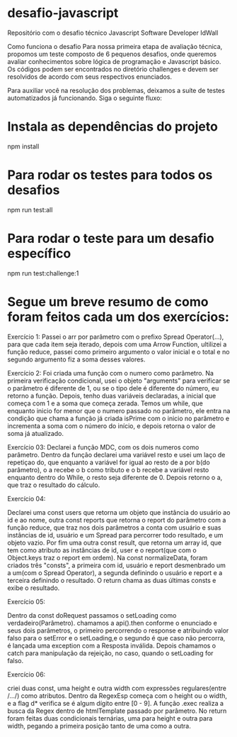 # desafio-javascript
Repositório com o desafio técnico Javascript Software Developer IdWall

Como funciona o desafio
Para nossa primeira etapa de avaliação técnica, propomos um teste composto de 6 pequenos desafios, onde queremos avaliar conhecimentos sobre lógica de programação e Javascript básico. Os códigos podem ser encontrados no diretório challenges e devem ser resolvidos de acordo com seus respectivos enunciados.

Para auxiliar você na resolução dos problemas, deixamos a suíte de testes automatizados já funcionando. Siga o seguinte fluxo:

# Instala as dependências do projeto
npm install

# Para rodar os testes para todos os desafios
npm run test:all

# Para rodar o teste para um desafio específico
npm run test:challenge:1

# Segue um breve resumo de como foram feitos cada um dos exercícios:

Exercício 1:
Passei o arr por parâmetro com o prefixo Spread Operator(...), para que cada item seja iterado, depois com uma Arrow Function, ultilizei a função reduce, passei como primeiro argumento o valor inicial e o total e no segundo argumento fiz a soma desses valores.

Exercício 2: 
Foi criada uma função com o numero como parâmetro.
Na primeira verificação condicional, usei o objeto "arguments" para verificar se o parâmetro é diferente de 1, ou se o tipo dele é diferente do número, eu retorno a função.
Depois, tenho duas variáveis declaradas, a inicial que começa com 1 e a soma que começa zerada. 
Temos um while, que enquanto inicio for menor que o numero passado no parâmetro, ele entra na condição que chama a função já criada isPrime com o inicio no parâmetro e incrementa a soma com o número do início, e depois retorna o valor de soma já atualizado.

Exercício 03:
Declarei a função MDC, com os dois numeros como parâmetro. Dentro da função declarei uma variável resto e usei um laço de repetiçao do, que enquanto a variável for igual ao resto de a por b(do parâmetro), o a recebe o b como tributo e o b recebe a variável resto enquanto dentro do While, o resto seja diferente de 0.
Depois retorno o a, que traz o resultado do cálculo.

Exercício 04:

Declarei uma const users que retorna um objeto que instância do usuário ao id e ao nome, outra const reports que retorna o report do parâmetro com a função reduce, que traz nos dois parâmetros a conta com usuário e suas instâncias de id, usuário e um Spread para percorrer todo resultado, e um objeto vazio. Por fim uma outra const result, que retorna um array id, que tem como atributo as instâncias de id, user e o report(que com o Object.keys traz o report em ordem).
Na const normalizeData, foram criados três "consts", a primeira com id, usuário e report desmenbrado um a um(com o Spread Operator), a segunda definindo o usuário e report e a terceira definindo o resultado.
O return chama as duas últimas consts e exibe o resultado.

Exercício 05:

Dentro da const doRequest passamos o setLoading como verdadeiro(Parâmetro). chamamos a api().then conforme o enunciado e seus dois parâmetros, o primeiro percorrendo o response e atribuindo valor falso para o setError e o setLoading,e o segundo é que caso não percorra, é lançada uma exception com a Resposta inválida.
Depois chamamos o catch para manipulação da rejeição, no caso, quando o setLoading for falso.

Exercício 06:

criei duas const, uma height e outra width com expressões regulares(entre /.../) como atributos. Dentro da RegexEsp começa com o height ou o width, e a flag d* verifica se é algum dígito entre [0 - 9]. A função .exec realiza a busca da Regex dentro de htmlTemplate passado por parâmetro.
No return foram feitas duas condicionais ternárias, uma para height e outra para width, pegando a primeira posição tanto de uma como a outra.


